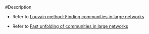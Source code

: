 #Description
- Refer to [Louvain method: Finding communities in large networks](https://sites.google.com/site/findcommunities/)  

- Refer to [Fast unfolding of communities in large networks](http://arxiv.org/abs/0803.0476)  
